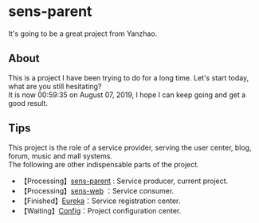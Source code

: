 # sens-parent
It's going to be a great project from Yanzhao.

## About
This is a project I have been trying to do for a long time. Let's start today, what are you still hesitating? <br/>
It is now 00:59:35 on August 07, 2019, I hope I can keep going and get a good result.


## Tips
This project is the role of a service provider, serving the user center, blog, forum, music and mall systems. <br/>
The following are other indispensable parts of the project.
* 【Processing】[sens-parent](https://github.com/saysky/sens-parent) : Service producer, current project.
* 【Processing】[sens-web](https://github.com/saysky/sens-web) ：Service consumer.
* 【Finished】[Eureka](https://github.com/saysky/sens-eureka)：Service registration center.
* 【Waiting】[Config](https://github.com/saysky/sens-config)：Project configuration center.
